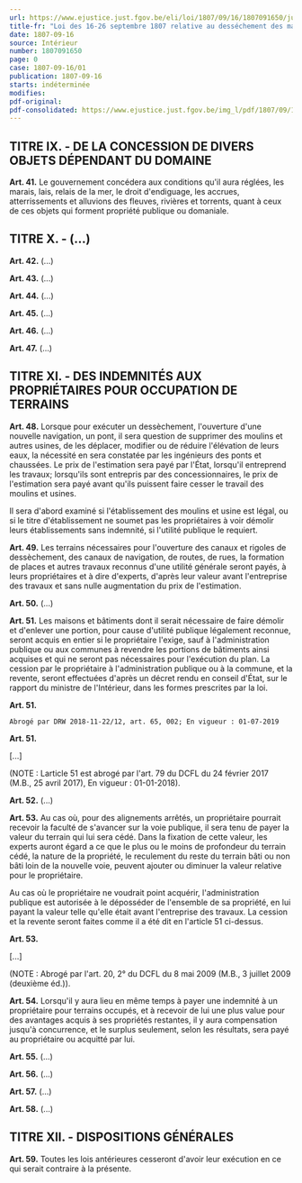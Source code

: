 ```yaml
---
url: https://www.ejustice.just.fgov.be/eli/loi/1807/09/16/1807091650/justel
title-fr: "Loi des 16-26 septembre 1807 relative au desséchement des marais, etc(NOTE : Consultation des versions antérieures à partir du 18-12-2018 et mise à jour au 18-12-2018)"
date: 1807-09-16
source: Intérieur
number: 1807091650
page: 0
case: 1807-09-16/01
publication: 1807-09-16
starts: indéterminée
modifies:
pdf-original:
pdf-consolidated: https://www.ejustice.just.fgov.be/img_l/pdf/1807/09/16/1807091650_F.pdf
---
```


## TITRE IX. - DE LA CONCESSION DE DIVERS OBJETS DÉPENDANT DU DOMAINE

**Art. 41.** Le gouvernement concédera aux conditions qu'il aura réglées, les marais, lais, relais de la mer, le droit d'endiguage, les accrues, atterrissements et alluvions des fleuves, rivières et torrents, quant à ceux de ces objets qui forment propriété publique ou domaniale.

## TITRE X. - (...)

**Art. 42.** (...)

**Art. 43.** (...)

**Art. 44.** (...)

**Art. 45.** (...)

**Art. 46.** (...)

**Art. 47.** (...)

## TITRE XI. - DES INDEMNITÉS AUX PROPRIÉTAIRES POUR OCCUPATION DE TERRAINS

**Art. 48.** Lorsque pour exécuter un dessèchement, l'ouverture d'une nouvelle navigation, un pont, il sera question de supprimer des moulins et autres usines, de les déplacer, modifier ou de réduire l'élévation de leurs eaux, la nécessité en sera constatée par les ingénieurs des ponts et chaussées. Le prix de l'estimation sera payé par l'État, lorsqu'il entreprend les travaux; lorsqu'ils sont entrepris par des concessionnaires, le prix de l'estimation sera payé avant qu'ils puissent faire cesser le travail des moulins et usines.

Il sera d'abord examiné si l'établissement des moulins et usine est légal, ou si le titre d'établissement ne soumet pas les propriétaires à voir démolir leurs établissements sans indemnité, si l'utilité publique le requiert.

**Art. 49.** Les terrains nécessaires pour l'ouverture des canaux et rigoles de dessèchement, des canaux de navigation, de routes, de rues, la formation de places et autres travaux reconnus d'une utilité générale seront payés, à leurs propriétaires et à dire d'experts, d'après leur valeur avant l'entreprise des travaux et sans nulle augmentation du prix de l'estimation.

**Art. 50.** (...)

**Art. 51.** Les maisons et bâtiments dont il serait nécessaire de faire démolir et d'enlever une portion, pour cause d'utilité publique légalement reconnue, seront acquis en entier si le propriétaire l'exige, sauf à l'administration publique ou aux communes à revendre les portions de bâtiments ainsi acquises et qui ne seront pas nécessaires pour l'exécution du plan. La cession par le propriétaire à l'administration publique ou à la commune, et la revente, seront effectuées d'après un décret rendu en conseil d'État, sur le rapport du ministre de l'Intérieur, dans les formes prescrites par la loi.

**Art. 51.**

`Abrogé par DRW 2018-11-22/12, art. 65, 002; En vigueur : 01-07-2019`

**Art. 51.**

[...]

(NOTE : Larticle 51 est abrogé par l'art. 79 du DCFL du 24 février 2017 (M.B., 25 avril 2017),  En vigueur :  01-01-2018).

**Art. 52.** (...)

**Art. 53.** Au cas où, pour des alignements arrêtés, un propriétaire pourrait recevoir la faculté de s'avancer sur la voie publique, il sera tenu de payer la valeur du terrain qui lui sera cédé. Dans la fixation de cette valeur, les experts auront égard a ce que le plus ou le moins de profondeur du terrain cédé, la nature de la propriété, le reculement du reste du terrain bâti ou non bâti loin de la nouvelle voie, peuvent ajouter ou diminuer la valeur relative pour le propriétaire.

Au cas où le propriétaire ne voudrait point acquérir, l'administration publique est autorisée à le déposséder de l'ensemble de sa propriété, en lui payant la valeur telle qu'elle était avant l'entreprise des travaux. La cession et la revente seront faites comme il a été dit en l'article 51 ci-dessus.

**Art. 53.**

[...]

(NOTE : Abrogé par l'art. 20, 2° du DCFL du 8 mai 2009 (M.B., 3 juillet 2009 (deuxième éd.)).

**Art. 54.** Lorsqu'il y aura lieu en même temps à payer une indemnité à un propriétaire pour terrains occupés, et à recevoir de lui une plus value pour des avantages acquis à ses propriétés restantes, il y aura compensation jusqu'à concurrence, et le surplus seulement, selon les résultats, sera payé au propriétaire ou acquitté par lui.

**Art. 55.** (...)

**Art. 56.** (...)

**Art. 57.** (...)

**Art. 58.** (...)

## TITRE XII. - DISPOSITIONS GÉNÉRALES

**Art. 59.** Toutes les lois antérieures cesseront d'avoir leur exécution en ce qui serait contraire à la présente.
